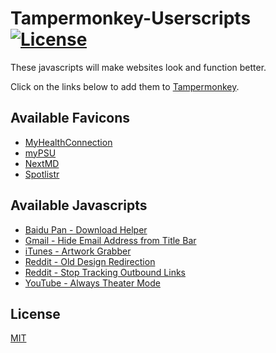 # Tampermonkey-Userscripts [![License](https://img.shields.io/badge/License-MIT-blue.svg)](https://github.com/MrBukLau/Tampermonkey-Userscripts/blob/master/LICENSE)
These javascripts will make websites look and function better.

Click on the links below to add them to [Tampermonkey](https://chrome.google.com/webstore/detail/dhdgffkkebhmkfjojejmpbldmpobfkfo).

## Available Favicons
* [MyHealthConnection](https://github.com/MrBukLau/Tampermonkey-Userscripts/raw/master/Favicons/myhealthconnection_favicon.user.js)
* [myPSU](https://github.com/MrBukLau/Tampermonkey-Userscripts/raw/master/Favicons/mypsu_favicon.user.js)
* [NextMD](https://github.com/MrBukLau/Tampermonkey-Userscripts/raw/master/Favicons/nextmd_favicon.user.js)
* [Spotlistr](https://github.com/MrBukLau/Tampermonkey-Userscripts/raw/master/Favicons/spotlistr_favicon.user.js)

## Available Javascripts
* [Baidu Pan - Download Helper](https://github.com/MrBukLau/Tampermonkey-Userscripts/raw/master/Javascripts/baidu_pan_download_helper.user.js)
* [Gmail - Hide Email Address from Title Bar](https://github.com/MrBukLau/Tampermonkey-Userscripts/raw/master/Javascripts/hide_gmail.user.js)
* [iTunes - Artwork Grabber](https://github.com/MrBukLau/Tampermonkey-Userscripts/raw/master/Javascripts/itunes_artwork_grabber.user.js)
* [Reddit - Old Design Redirection](https://github.com/MrBukLau/Tampermonkey-Userscripts/raw/master/Javascripts/reddit_old_design_redirection.user.js)
* [Reddit - Stop Tracking Outbound Links](https://github.com/MrBukLau/Tampermonkey-Userscripts/raw/master/Javascripts/reddit_stop_tracking_outbound_links.user.js)
* [YouTube - Always Theater Mode](https://github.com/MrBukLau/Tampermonkey-Userscripts/raw/master/Javascripts/youtube_always_theater_mode.user.js)

## License
[MIT](https://github.com/MrBukLau/Tampermonkey-Userscripts/blob/master/LICENSE)
